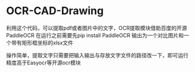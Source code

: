 # OCR-CAD-Drawing
利用这个代码，可以提取pdf或者图片中的文字，OCR提取模块借助百度的开源PaddleOCR
在运行之前需要先pip install PaddleOCR
输出为一个对比图片和一个带有矩形框坐标的xlsx文件

操作简单，提取文字只需要把输入输出与存放文字文件的路径改一下，即可运行
精度高于Easyocr等开源ocr模块
